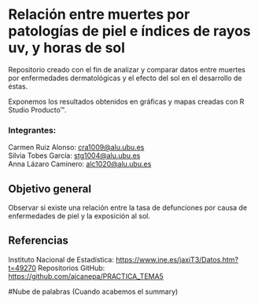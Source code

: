 # Relación entre muertes por patologías de piel e índices de rayos uv, y horas de sol

Repositorio creado con el fin de analizar y comparar datos entre muertes por enfermedades dermatológicas y el efecto del sol en el desarrollo de éstas.

Exponemos los resultados obtenidos en gráficas y mapas creadas con R Studio Producto&trade;. 

### Integrantes:
Carmen Ruiz Alonso: cra1009@alu.ubu.es \
Silvia Tobes García: stg1004@alu.ubu.es \
Anna Lázaro Caminero: alc1020@alu.ubu.es 



## Objetivo general

Observar si existe una relación entre la tasa de defunciones por causa de enfermedades de piel y la exposición al sol. 


## Referencias
Instituto Nacional de Estadística: https://www.ine.es/jaxiT3/Datos.htm?t=49270
Repositorios GitHub: https://github.com/ajcanepa/PRACTICA_TEMA5


#Nube de palabras
(Cuando acabemos el summary)